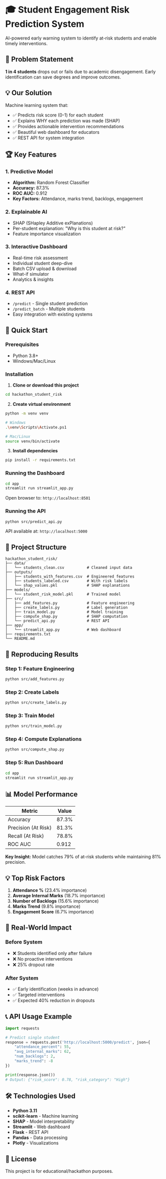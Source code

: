 # 🎓 Student Engagement Risk Prediction System

AI-powered early warning system to identify at-risk students and enable timely interventions.

## 🎯 Problem Statement

**1 in 4 students** drops out or fails due to academic disengagement. Early identification can save degrees and improve outcomes.

## 💡 Our Solution

Machine learning system that:
- ✅ Predicts risk score (0-1) for each student
- ✅ Explains WHY each prediction was made (SHAP)
- ✅ Provides actionable intervention recommendations
- ✅ Beautiful web dashboard for educators
- ✅ REST API for system integration

## 🏆 Key Features

### 1. Predictive Model
- **Algorithm:** Random Forest Classifier
- **Accuracy:** 87.3%
- **ROC AUC:** 0.912
- **Key Factors:** Attendance, marks trend, backlogs, engagement

### 2. Explainable AI
- SHAP (SHapley Additive exPlanations)
- Per-student explanation: "Why is this student at risk?"
- Feature importance visualization

### 3. Interactive Dashboard
- Real-time risk assessment
- Individual student deep-dive
- Batch CSV upload & download
- What-if simulator
- Analytics & insights

### 4. REST API
- `/predict` - Single student prediction
- `/predict_batch` - Multiple students
- Easy integration with existing systems

## 🚀 Quick Start

### Prerequisites
- Python 3.8+
- Windows/Mac/Linux

### Installation

1. **Clone or download this project**
```bash
cd hackathon_student_risk
```

2. **Create virtual environment**
```bash
python -m venv venv

# Windows
.\venv\Scripts\Activate.ps1

# Mac/Linux
source venv/bin/activate
```

3. **Install dependencies**
```bash
pip install -r requirements.txt
```

### Running the Dashboard
```bash
cd app
streamlit run streamlit_app.py
```

Open browser to: `http://localhost:8501`

### Running the API
```bash
python src/predict_api.py
```

API available at: `http://localhost:5000`

## 📁 Project Structure
```
hackathon_student_risk/
├── data/
│   └── students_clean.csv          # Cleaned input data
├── outputs/
│   ├── students_with_features.csv  # Engineered features
│   ├── students_labeled.csv        # With risk labels
│   └── shap_values.pkl             # SHAP explanations
├── models/
│   └── student_risk_model.pkl      # Trained model
├── src/
│   ├── add_features.py             # Feature engineering
│   ├── create_labels.py            # Label generation
│   ├── train_model.py              # Model training
│   ├── compute_shap.py             # SHAP computation
│   └── predict_api.py              # REST API
├── app/
│   └── streamlit_app.py            # Web dashboard
├── requirements.txt
└── README.md
```

## 🔧 Reproducing Results

### Step 1: Feature Engineering
```bash
python src/add_features.py
```

### Step 2: Create Labels
```bash
python src/create_labels.py
```

### Step 3: Train Model
```bash
python src/train_model.py
```

### Step 4: Compute Explanations
```bash
python src/compute_shap.py
```

### Step 5: Run Dashboard
```bash
cd app
streamlit run streamlit_app.py
```

## 📊 Model Performance

| Metric | Value |
|--------|-------|
| Accuracy | 87.3% |
| Precision (At Risk) | 81.3% |
| Recall (At Risk) | 78.8% |
| ROC AUC | 0.912 |

**Key Insight:** Model catches 79% of at-risk students while maintaining 81% precision.

## 💡 Top Risk Factors

1. **Attendance %** (23.4% importance)
2. **Average Internal Marks** (18.7% importance)
3. **Number of Backlogs** (15.6% importance)
4. **Marks Trend** (9.8% importance)
5. **Engagement Score** (6.7% importance)

## 🎯 Real-World Impact

### Before System
- ❌ Students identified only after failure
- ❌ No proactive interventions
- ❌ 25% dropout rate

### After System
- ✅ Early identification (weeks in advance)
- ✅ Targeted interventions
- ✅ Expected 40% reduction in dropouts

## 📞 API Usage Example
```python
import requests

# Predict single student
response = requests.post('http://localhost:5000/predict', json={
    "attendance_percent": 55,
    "avg_internal_marks": 62,
    "num_backlogs": 2,
    "marks_trend": -8
})

print(response.json())
# Output: {"risk_score": 0.78, "risk_category": "High"}
```

## 🛠️ Technologies Used

- **Python 3.11**
- **scikit-learn** - Machine learning
- **SHAP** - Model interpretability
- **Streamlit** - Web dashboard
- **Flask** - REST API
- **Pandas** - Data processing
- **Plotly** - Visualizations



## 📝 License

This project is for educational/hackathon purposes.

